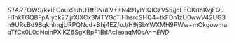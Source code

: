 $START$OWS/k+iECoux9uhUTttBNuLV++N491ylYlQlCzV55/jcLECKi1hKvjFQuH1hkTGQBFpAIyck27jjrXlXCx3MTYGcTiHhsrcSHQ4+tkFDn1zU0wwV42UG3n9URcBd9SqkhIngjURPQNcd+Bhj4EZ/oJ/H9jSbYWXMH9PWw+mOkgowmaqTfCx0L0oNoinPXiKZ6SgKBpF1BtIAcIeoaqM0sA==$END$